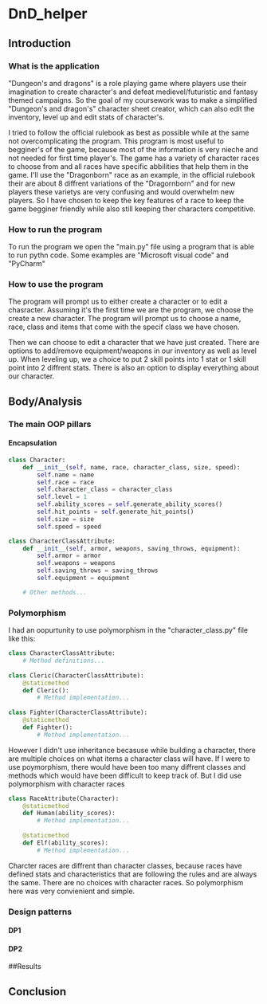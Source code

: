 # DnD_helper


## Introduction

### What is the application

<p>"Dungeon's and dragons" is a role playing game where players use their imagination to create character's and defeat medievel/futuristic and fantasy themed campaigns.
So the goal of my coursework was to make a simplified "Dungeon's and dragon's" character sheet creator, which can also edit the inventory, level up and edit stats of character's.</p>

<p>I tried to follow the official rulebook as best as possible while at the same not overcomplicating the program. This program is most useful to begginer's of the game, because most of the information is very nieche and not needed for first time player's.
The game has a variety of character races to choose from and all races have specific abbilities that help them in the game. I'll use the "Dragonborn" race as an example, in the official rulebook their are about 8 diffrent variations of the "Dragornborn" and for new players
these varietys are very confusing and would overwhelm new players. So I have chosen to keep the key features of a race to keep the game begginer friendly while also still keeping ther characters competitive.</p>

### How to run the program

<p>To run the program we open the "main.py" file using a program that is able to run pythn code. Some examples are "Microsoft visual code" and "PyCharm"</p>

### How to use the program

<p>The program will prompt us to either create a character or to edit a chasracter. Assuming it's the first time we are the program, we choose the create a new character. The program will prompt us to choose a name, race,
class and items that come with the specif class we have chosen.</p>

<p>Then we can choose to edit a character that we have just created. There are options to add/remove equipment/weapons in our inventory as well as level up. When leveling up, we a choice to put 2 skill points into 1 stat or 1 skill point into 2 diffrent stats.
There is also an option to display everything about our character.</p>

## Body/Analysis

### The main OOP pillars

#### Encapsulation

```python
class Character:
    def __init__(self, name, race, character_class, size, speed):
        self.name = name  
        self.race = race 
        self.character_class = character_class  
        self.level = 1  
        self.ability_scores = self.generate_ability_scores() 
        self.hit_points = self.generate_hit_points()  
        self.size = size 
        self.speed = speed 
```
``` python
class CharacterClassAttribute:
    def __init__(self, armor, weapons, saving_throws, equipment):
        self.armor = armor  
        self.weapons = weapons 
        self.saving_throws = saving_throws 
        self.equipment = equipment 

    # Other methods...

```

### Polymorphism

<p>I had an oopurtunity to use polymorphism in the "character_class.py" file like this: </p>

```python
class CharacterClassAttribute:
    # Method definitions...
    
class Cleric(CharacterClassAttribute):
    @staticmethod
    def Cleric():
        # Method implementation...
    
class Fighter(CharacterClassAttribute):
    @staticmethod
    def Fighter():
        # Method implementation...
```

<p>However I didn't use inheritance becasuse while building a character, there are multiple choices on what items a character class will have. If I were to use poymorphism, there would have been too many diffrent classes and methods which would have been difficult to keep track of. But I did use polymorphism with character races</p>

```python
class RaceAttribute(Character):
    @staticmethod
    def Human(ability_scores):
        # Method implementation...
    
    @staticmethod
    def Elf(ability_scores):
        # Method implementation...
```

<p>Charcter races are diffrent than character classes, because races have defined stats and characteristics that are following the rules and are always the same. There are no choices with character races. So polymorphism here was very convienient and simple.</p>

### Design patterns

#### DP1

#### DP2

##Results

## Conclusion


